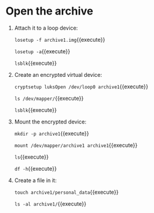 # Open the archive

1. Attach it to a loop device:

   `losetup -f archive1.img`{{execute}}
   
   `losetup -a`{{execute}}
   
   `lsblk`{{execute}}
   
2. Create an encrypted virtual device:

   `cryptsetup luksOpen /dev/loop0 archive1`{{execute}}
   
   `ls /dev/mapper/`{{execute}}
   
   `lsblk`{{execute}}
   
3. Mount the encrypted device:

   `mkdir -p archive1`{{execute}}
   
   `mount /dev/mapper/archive1 archive1`{{execute}}
   
   `ls`{{execute}}
   
   `df -h`{{execute}}

4. Create a file in it:

   `touch archive1/personal_data`{{execute}}
   
   `ls -al archive1/`{{execute}}
